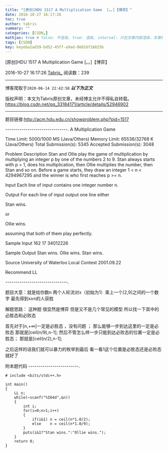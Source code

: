 ```yaml
---
title: "[原创]HDU 1517 A Multiplication Game  [。。]【博弈】"
date: 2016-10-27 16:17:26
toc: true
author: tabris
summary: ""
categories: [CSDN,]
mathjax: true # false: 不渲染, true: 渲染, internal: 只在文章内部渲染，文章列表中不渲染
tags: [CSDN]
key: keyeba2ad39-bd52-45ff-a9ad-86016f16825b
---
```


[原创]HDU 1517 A Multiplication Game  [。。]【博弈】

2016-10-27 16:17:26  [Tabris_](https://me.csdn.net/qq_33184171) 阅读数：239

---

博客爬取于`2020-06-14 22:42:58`
***以下为正文***

版权声明：本文为Tabris原创文章，未经博主允许不得私自转载。
https://blog.csdn.net/qq_33184171/article/details/52946902

<!-- more -->

---

题目链接:http://acm.hdu.edu.cn/showproblem.php?pid=1517

-------------------------------.
A Multiplication Game

Time Limit: 5000/1000 MS (Java/Others)    Memory Limit: 65536/32768 K (Java/Others)
Total Submission(s): 5345    Accepted Submission(s): 3048


Problem Description
Stan and Ollie play the game of multiplication by multiplying an integer p by one of the numbers 2 to 9. Stan always starts with p = 1, does his multiplication, then Ollie multiplies the number, then Stan and so on. Before a game starts, they draw an integer 1 < n < 4294967295 and the winner is who first reaches p >= n.


Input
Each line of input contains one integer number n.


Output
For each line of input output one line either

Stan wins.

or

Ollie wins.

assuming that both of them play perfectly.


Sample Input
162
17
34012226


Sample Output
Stan wins.
Ollie wins.
Stan wins.


Source
University of Waterloo Local Contest 2001.09.22


Recommend
LL

-------------------------------.

题目大意：就是给你数n   两个人轮流对x（初始为1）乘上一个[2,9]之间的一个数字 最先得到x≥n的人获胜

解题思路：
这种题 很显然是博弈  但是又不是几个常见的模型
所以找一下其中的必胜态和必败态

首先对于[n,+∞]一定是必胜态 ，没有问题 ；
那么能够一步到达这里的一定是必败态
那就是[ceil(n/9),n-1];
然后不管怎么样一步只能到达必败态的位置一定是必胜态；
那就是[ceil(n/2),n-1];

之后这样的话我们就可以暴力的枚举到最后  看一看1这个位置是必胜态还是必败态就好了

附本题代码
-------------------------.
```
# include <bits/stdc++.h>

int main()
{
    LL n;
    while(~scanf("%I64d",&n))
    {
        int i;
        for(i=0;n>1;i++)
        {
            if(i&1) n = ceil(n*1.0/2);
            else    n = ceil(n*1.0/9);
        }
        puts(i&1?"Stan wins.":"Ollie wins.");
    }
    return 0;
}
```
